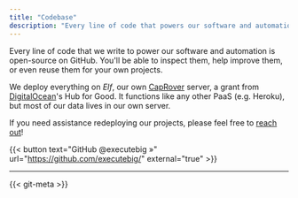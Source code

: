 ```yaml
---
title: "Codebase"
description: "Every line of code that powers our software and automation."
---
```


Every line of code that we write to power our software and automation is open-source on GitHub. You'll be able to inspect them, 
help improve them, or even reuse them for your own projects. 

We deploy everything on _Elf_, our own [CapRover](https://caprover.com/) server, a grant from [DigitalOcean](https://www.digitalocean.com/)'s Hub for Good. It functions like any other PaaS (e.g. Heroku), but most of our data lives in our own server. 

If you need assistance redeploying our projects, please feel free to [reach out](/contact)! 

{{< button text="GitHub @executebig »" url="https://github.com/executebig/" external="true" >}}

---

{{< git-meta >}}